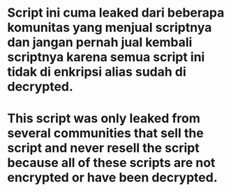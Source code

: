 # Script ini cuma leaked dari beberapa komunitas yang menjual scriptnya dan jangan pernah jual kembali scriptnya karena semua script ini tidak di enkripsi alias sudah di decrypted. 
# This script was only leaked from several communities that sell the script and never resell the script because all of these scripts are not encrypted or have been decrypted.
